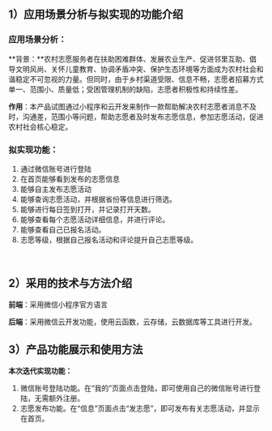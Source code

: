 ## 1）应用场景分析与拟实现的功能介绍

### 	应用场景分析：

​			**背景：**农村志愿服务者在扶助困难群体、发展农业生产、促进邻里互助、倡导文明风尚、关怀儿童教育、协调矛盾冲突、保护生态环境等方面成为农村社会和谐稳定不可忽视的力量。但同时，由于乡村渠道受限、信息不畅，志愿者招募方式单一、范围小、质量低；受困管理机制的缺陷，志愿者积极性和持续性差。

​			**作用**：本产品试图通过小程序和云开发来制作一款帮助解决农村志愿者消息不及时，沟通差，范围小等问题，帮助志愿者及时发布志愿信息，参加志愿活动，促进农村社会核心稳定。



### 		拟实现功能：	

1. 通过微信账号进行登陆
2. 在首页能够看到发布的志愿信息
3. 能够自主发布志愿活动
4. 能够查询志愿活动，并根据省份等信息进行筛选。
5. 能够进行每日签到打开，并记录打开天数。
6. 能够查看每个志愿活动详细信息，并进行评论。
7. 能够查看自己已报名活动。
8. 志愿等级，根据自己报名活动和评论提升自己志愿等级。

​				



## 2）采用的技术与方法介绍

 **前端**：采用微信小程序官方语言

**后端**：采用微信云开发功能，使用云函数，云存储，云数据库等工具进行开发。



## 3）产品功能展示和使用方法

**本次迭代实现功能：**

1. 微信账号登陆功能。在“我的”页面点击登陆，即可使用自己的微信账号进行登陆，无需额外注册。
2. 志愿发布功能。在“信息”页面点击“发志愿”，即可发布有关志愿活动，并显示在首页。





